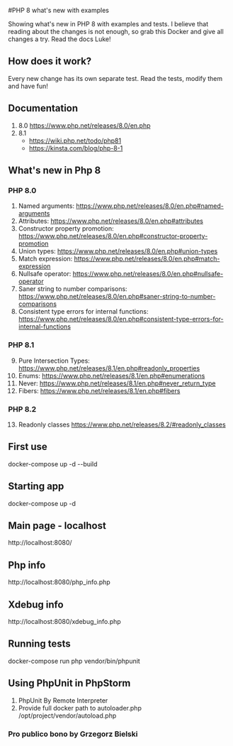 #PHP 8 what's new with examples

Showing what's new in PHP 8 with examples and tests.
I believe that reading about the changes is not enough, so grab this Docker and give all changes a try.
Read the docs Luke!

## How does it work?
Every new change has its own separate test. Read the tests, modify them and have fun!

## Documentation
1. 8.0 https://www.php.net/releases/8.0/en.php
2. 8.1 
   - https://wiki.php.net/todo/php81
   - https://kinsta.com/blog/php-8-1

## What's new in Php 8
### PHP 8.0
1. Named arguments: https://www.php.net/releases/8.0/en.php#named-arguments
2. Attributes: https://www.php.net/releases/8.0/en.php#attributes
3. Constructor property promotion: https://www.php.net/releases/8.0/en.php#constructor-property-promotion
4. Union types: https://www.php.net/releases/8.0/en.php#union-types
5. Match expression: https://www.php.net/releases/8.0/en.php#match-expression
6. Nullsafe operator: https://www.php.net/releases/8.0/en.php#nullsafe-operator
7. Saner string to number comparisons: https://www.php.net/releases/8.0/en.php#saner-string-to-number-comparisons
8. Consistent type errors for internal functions: https://www.php.net/releases/8.0/en.php#consistent-type-errors-for-internal-functions

### PHP 8.1
9. Pure Intersection Types: https://www.php.net/releases/8.1/en.php#readonly_properties
10. Enums: https://www.php.net/releases/8.1/en.php#enumerations
11. Never: https://www.php.net/releases/8.1/en.php#never_return_type
12. Fibers: https://www.php.net/releases/8.1/en.php#fibers

### PHP 8.2
13. Readonly classes https://www.php.net/releases/8.2/#readonly_classes

## First use
docker-compose up -d --build

## Starting app
docker-compose up -d

## Main page - localhost
http://localhost:8080/

## Php info
http://localhost:8080/php_info.php

## Xdebug info
http://localhost:8080/xdebug_info.php

## Running tests
docker-compose run php vendor/bin/phpunit

## Using PhpUnit in PhpStorm
1. PhpUnit By Remote Interpreter
2. Provide full docker path to autoloader.php /opt/project/vendor/autoload.php

### Pro publico bono by Grzegorz Bielski